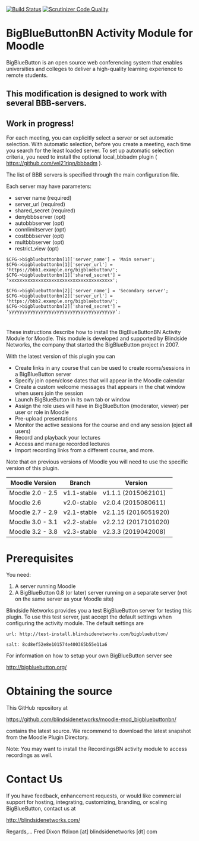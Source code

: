 [![Build Status](https://travis-ci.org/blindsidenetworks/moodle-mod_bigbluebuttonbn.svg?branch=master)](https://travis-ci.org/blindsidenetworks/moodle-mod_bigbluebuttonbn)
[![Scrutinizer Code Quality](https://scrutinizer-ci.com/g/blindsidenetworks/moodle-mod_bigbluebuttonbn/badges/quality-score.png?b=master)](https://scrutinizer-ci.com/g/blindsidenetworks/moodle-mod_bigbluebuttonbn/?branch=master)


BigBlueButtonBN Activity Module for Moodle
==========================================
BigBlueButton is an open source web conferencing system that enables universities and colleges to deliver a high-quality learning experience to remote students.

## This modification is designed to work with several BBB-servers.

## Work in progress!

For each meeting, you can explicitly select a server or set automatic selection. With automatic selection, before you create a meeting, each time you search for the least loaded server. To set up automatic selection criteria, you need to install the optional local_bbbadm plugin ( https://github.com/vel21ripn/bbbadm ).

The list of BBB servers is specified through the main configuration file.

Each server may have parameters:
* server name (required)
* server_url (required)
* shared_secret (required)
* denybbbserver (opt)
* autobbbserver (opt)
* connlimitserver (opt)
* costbbbserver (opt)
* multbbbserver (opt)
* restrict_view (opt)

```
$CFG->bigbluebuttonbn[1]['server_name'] = 'Main server';
$CFG->bigbluebuttonbn[1]['server_url'] = 'https://bbb1.example.org/bigbluebutton/';
$CFG->bigbluebuttonbn[1]['shared_secret'] = 'xxxxxxxxxxxxxxxxxxxxxxxxxxxxxxxxxxxxxxx';

$CFG->bigbluebuttonbn[2]['server_name'] = 'Secondary server';
$CFG->bigbluebuttonbn[2]['server_url'] = 'https://bbb2.example.org/bigbluebutton/';
$CFG->bigbluebuttonbn[2]['shared_secret'] = 'yyyyyyyyyyyyyyyyyyyyyyyyyyyyyyyyyyyyyyyy';
```
#

These instructions describe how to install the BigBlueButtonBN Activity Module for Moodle.  This module is developed and supported by Blindside Networks, the company that started the BigBlueButton project in 2007.

With the latest version of this plugin you can

- Create links in any course that can be used to create rooms/sessions in a BigBlueButton server
- Specify join open/close dates that will appear in the Moodle calendar
- Create a custom welcome messages that appears in the chat window when users join the session
- Launch BigBlueButton in its own tab or window
- Assign the role uses will have in BigBlueButton (moderator, viewer) per user or role in Moodle
- Pre-upload presentations
- Monitor the active sessions for the course and end any session (eject all users)
- Record and playback your lectures
- Access and manage recorded lectures
- Import recording links from a different course, and more.


Note that on previous versions of Moodle you will need to use the specific version of this plugin.

| Moodle Version    |  Branch      | Version              |
|-------------------|--------------|----------------------|
| Moodle 2.0 - 2.5  | v1.1-stable  | v1.1.1  (2015062101) |
| Moodle 2.6        | v2.0-stable  | v2.0.4  (2015080611) |
| Moodle 2.7 - 2.9  | v2.1-stable  | v2.1.15 (2016051920) |
| Moodle 3.0 - 3.1  | v2.2-stable  | v2.2.12 (2017101020) |
| Moodle 3.2 - 3.8  | v2.3-stable  | v2.3.3  (2019042008) |

Prerequisites
=============
You need:

1.  A server running Moodle
2.  A BigBlueButton 0.8 (or later) server running on a separate server (not on the same server as your Moodle site)

Blindside Networks provides you a test BigBlueButton server for testing this plugin.  To use this test server, just accept the default settings when configuring the activity module.  The default settings are

	url: http://test-install.blindsidenetworks.com/bigbluebutton/

	salt: 8cd8ef52e8e101574e400365b55e11a6

For information on how to setup your own BigBlueButton server see

http://bigbluebutton.org/

Obtaining the source
====================
This GitHub repository at

https://github.com/blindsidenetworks/moodle-mod_bigbluebuttonbn/

contains the latest source. We recommend to download the latest snapshot from the Moodle Plugin Directory.


Note: You may want to install the RecordingsBN activity module to access recordings as well.


Contact Us
==========
If you have feedback, enhancement requests, or would like commercial support for hosting, integrating, customizing, branding, or scaling BigBlueButton, contact us at

http://blindsidenetworks.com/

Regards,... Fred Dixon
ffdixon [at] blindsidenetworks [dt] com
